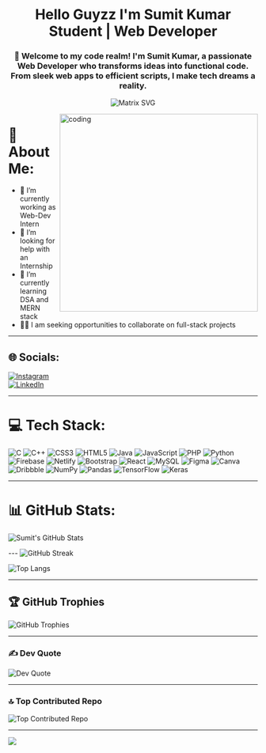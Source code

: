 <!-- ![logo](https://github.com/07sumit1002/07sumit1002/blob/main/2.jpg) -->
<h1 align="center">Hello Guyzz I'm Sumit Kumar<br/>Student | Web Developer</h1>

<h3 align="center">
🚀 Welcome to my code realm! I'm Sumit Kumar, a passionate Web Developer who transforms ideas into functional code. From sleek web apps to efficient scripts, I make tech dreams a reality.
</h3>

<p align="center">
  <img src="https://raw.githubusercontent.com/rodrigograca31/rodrigograca31/master/matrix.svg" alt="Matrix SVG"/>
</p>

<img align="right" alt="coding" width="400" src="https://media.tenor.com/NOYF3f82b_gAAAAC/programmer.gif"/>

# 💫 About Me:
- 🔭 I’m currently working as Web-Dev Intern  
- 🤝 I’m looking for help with an Internship  
- 🌱 I’m currently learning DSA and MERN stack  
- 👯‍♂️ I am seeking opportunities to collaborate on full-stack projects  

---

## 🌐 Socials:
[![Instagram](https://img.shields.io/badge/Instagram-%23E4405F.svg?logo=Instagram&logoColor=white)](https://instagram.com/i_sumit.07)  
[![LinkedIn](https://img.shields.io/badge/LinkedIn-%230077B5.svg?logo=linkedin&logoColor=white)](https://www.linkedin.com/in/er-sumit-kr/)  

---

# 💻 Tech Stack:
![C](https://img.shields.io/badge/c-%2300599C.svg?style=for-the-badge&logo=c&logoColor=white) 
![C++](https://img.shields.io/badge/c++-%2300599C.svg?style=for-the-badge&logo=c%2B%2B&logoColor=white) 
![CSS3](https://img.shields.io/badge/css3-%231572B6.svg?style=for-the-badge&logo=css3&logoColor=white) 
![HTML5](https://img.shields.io/badge/html5-%23E34F26.svg?style=for-the-badge&logo=html5&logoColor=white) 
![Java](https://img.shields.io/badge/java-%23ED8B00.svg?style=for-the-badge&logo=java&logoColor=white) 
![JavaScript](https://img.shields.io/badge/javascript-%23323330.svg?style=for-the-badge&logo=javascript&logoColor=%23F7DF1E) 
![PHP](https://img.shields.io/badge/php-%23777BB4.svg?style=for-the-badge&logo=php&logoColor=white) 
![Python](https://img.shields.io/badge/python-3670A0?style=for-the-badge&logo=python&logoColor=ffdd54) 
![Firebase](https://img.shields.io/badge/firebase-%23039BE5.svg?style=for-the-badge&logo=firebase) 
![Netlify](https://img.shields.io/badge/netlify-%23000000.svg?style=for-the-badge&logo=netlify&logoColor=#00C7B7) 
![Bootstrap](https://img.shields.io/badge/bootstrap-%23563D7C.svg?style=for-the-badge&logo=bootstrap&logoColor=white) 
![React](https://img.shields.io/badge/react-%2320232a.svg?style=for-the-badge&logo=react&logoColor=%2361DAFB) 
![MySQL](https://img.shields.io/badge/mysql-%2300f.svg?style=for-the-badge&logo=mysql&logoColor=white) 
![Figma](https://img.shields.io/badge/figma-%23F24E1E.svg?style=for-the-badge&logo=figma&logoColor=white) 
![Canva](https://img.shields.io/badge/Canva-%2300C4CC.svg?style=for-the-badge&logo=Canva&logoColor=white) 
![Dribbble](https://img.shields.io/badge/Dribbble-EA4C89?style=for-the-badge&logo=dribbble&logoColor=white) 
![NumPy](https://img.shields.io/badge/numpy-%23013243.svg?style=for-the-badge&logo=numpy&logoColor=white) 
![Pandas](https://img.shields.io/badge/pandas-%23150458.svg?style=for-the-badge&logo=pandas&logoColor=white) 
![TensorFlow](https://img.shields.io/badge/TensorFlow-%23FF6F00.svg?style=for-the-badge&logo=TensorFlow&logoColor=white) 
![Keras](https://img.shields.io/badge/Keras-%23D00000.svg?style=for-the-badge&logo=Keras&logoColor=white)

---

# 📊 GitHub Stats:

![Sumit's GitHub Stats](https://github-readme-stats.vercel.app/api?username=07sumit1002&theme=dark&hide_border=true&include_all_commits=true&count_private=false)

--- ![GitHub Streak](https://github-readme-streak-stats.herokuapp.com/?user=07sumit1002&theme=tokyonight_duo&hide_border=true)

![Top Langs](https://github-readme-stats.vercel.app/api/top-langs/?username=07sumit1002&theme=dark&hide_border=true&layout=compact)

---

## 🏆 GitHub Trophies

![GitHub Trophies](https://github-profile-trophy.vercel.app/?username=07sumit1002&theme=radical&no-frame=false&no-bg=true&margin-w=4)

---

### ✍️ Dev Quote

![Dev Quote](https://quotes-github-readme.vercel.app/api?type=horizontal&theme=radical)

---

### 🔝 Top Contributed Repo

![Top Contributed Repo](https://github-contributor-stats.vercel.app/api?username=07sumit1002&limit=5&theme=dark&combine_all_yearly_contributions=true)

---

[![](https://visitcount.itsvg.in/api?id=07sumit1002&icon=0&color=5)](https://visitcount.itsvg.in)

<!-- Proudly created with GPRM ( https://gprm.itsvg.in ) -->
